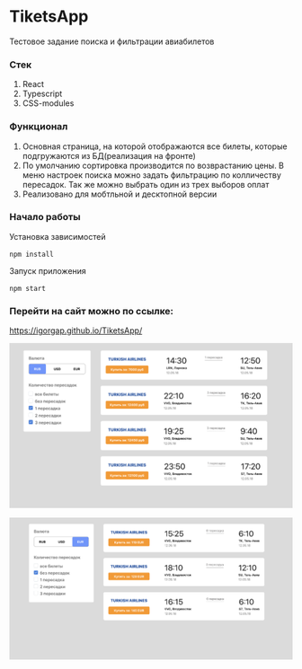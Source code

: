 # TiketsApp
Тестовое задание поиска и фильтрации авиабилетов 

### Стек

1. React
2. Typescript
4. CSS-modules

### Функционал

1. Основная страница, на которой отображаются все билеты, которые подгружаются из БД(реализация на фронте)
2. По умолчанию сортировка производится по возврастанию цены. В меню настроек поиска можно задать фильтрацию по колличеству пересадок. Так же можно выбрать один из трех выборов оплат
3. Реализовано для мобтльной и десктопной версии 

### Начало работы

Установка зависимостей

```
npm install
```

Запуск приложения

```
npm start
```

### Перейти на сайт можно по ссылке:
https://igorgap.github.io/TiketsApp/

<img width="1440" alt="errorImg" src="./readme-img/1e.PNG">
<p>
</p>
<img width="1440" alt="errorImg" src="./readme-img/2e.PNG">
<p>
